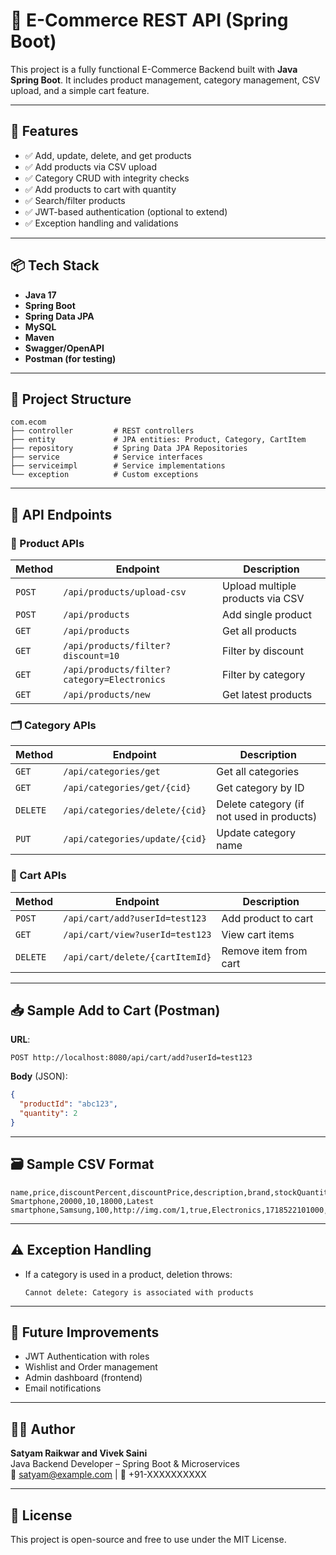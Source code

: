# 🛒 E-Commerce REST API (Spring Boot)

This project is a fully functional E-Commerce Backend built with **Java Spring Boot**. It includes product management, category management, CSV upload, and a simple cart feature.

---

## 🚀 Features

- ✅ Add, update, delete, and get products
- ✅ Add products via CSV upload
- ✅ Category CRUD with integrity checks
- ✅ Add products to cart with quantity
- ✅ Search/filter products
- ✅ JWT-based authentication (optional to extend)
- ✅ Exception handling and validations

---

## 📦 Tech Stack

- **Java 17**
- **Spring Boot**
- **Spring Data JPA**
- **MySQL**
- **Maven**
- **Swagger/OpenAPI**
- **Postman (for testing)**

---

## 📁 Project Structure

```
com.ecom
├── controller         # REST controllers
├── entity             # JPA entities: Product, Category, CartItem
├── repository         # Spring Data JPA Repositories
├── service            # Service interfaces
├── serviceimpl        # Service implementations
└── exception          # Custom exceptions
```

---

## 🧪 API Endpoints

### 📂 Product APIs
| Method | Endpoint | Description |
|--------|----------|-------------|
| `POST` | `/api/products/upload-csv` | Upload multiple products via CSV |
| `POST` | `/api/products` | Add single product |
| `GET` | `/api/products` | Get all products |
| `GET` | `/api/products/filter?discount=10` | Filter by discount |
| `GET` | `/api/products/filter?category=Electronics` | Filter by category |
| `GET` | `/api/products/new` | Get latest products |

### 🗂 Category APIs
| Method | Endpoint | Description |
|--------|----------|-------------|
| `GET` | `/api/categories/get` | Get all categories |
| `GET` | `/api/categories/get/{cid}` | Get category by ID |
| `DELETE` | `/api/categories/delete/{cid}` | Delete category (if not used in products) |
| `PUT` | `/api/categories/update/{cid}` | Update category name |

### 🛒 Cart APIs
| Method | Endpoint | Description |
|--------|----------|-------------|
| `POST` | `/api/cart/add?userId=test123` | Add product to cart |
| `GET` | `/api/cart/view?userId=test123` | View cart items |
| `DELETE` | `/api/cart/delete/{cartItemId}` | Remove item from cart |

---

## 📥 Sample Add to Cart (Postman)

**URL**:  
```
POST http://localhost:8080/api/cart/add?userId=test123
```

**Body** (JSON):
```json
{
  "productId": "abc123",
  "quantity": 2
}
```

---

## 🗃 Sample CSV Format

```
name,price,discountPercent,discountPrice,description,brand,stockQuantity,imageUrl,isActive,category,createdDate,updatedDate
Smartphone,20000,10,18000,Latest smartphone,Samsung,100,http://img.com/1,true,Electronics,1718522101000,1718522101000
```

---

## ⚠️ Exception Handling

- If a category is used in a product, deletion throws:
  ```
  Cannot delete: Category is associated with products
  ```

---

## 📌 Future Improvements

- JWT Authentication with roles
- Wishlist and Order management
- Admin dashboard (frontend)
- Email notifications

---

## 🧑‍💻 Author

**Satyam Raikwar and Vivek Saini**  
Java Backend Developer – Spring Boot & Microservices  
📧 satyam@example.com | 📱 +91-XXXXXXXXXX

---

## 📃 License

This project is open-source and free to use under the MIT License.